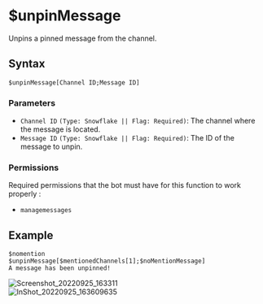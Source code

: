 # $unpinMessage
Unpins a pinned message from the channel.

## Syntax
```
$unpinMessage[Channel ID;Message ID]
```

### Parameters
- `Channel ID` `(Type: Snowflake || Flag: Required)`: The channel where the message is located.
- `Message ID` `(Type: Snowflake || Flag: Required)`: The ID of the message to unpin.

### Permissions
Required permissions that the bot must have for this function to work properly :
- `managemessages`

## Example
```
$nomention
$unpinMessage[$mentionedChannels[1];$noMentionMessage]
A message has been unpinned!
```
![Screenshot_20220925_163311](https://user-images.githubusercontent.com/95774950/192140919-60177751-bc8b-4b64-b892-52e2e4f14b4e.png)\
![InShot_20220925_163609635](https://user-images.githubusercontent.com/95774950/192140923-3ae37aec-3b12-48a9-907e-d352ba102477.jpg)
